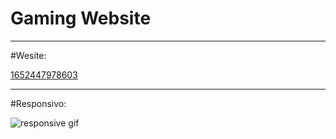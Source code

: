 # Gaming Website

_____________________________________________________________________________________________________________________________________________________________________

#Wesite:

[1652447978603](https://user-images.githubusercontent.com/88169014/178984289-0c29f270-426d-4b3a-bed8-4c63a3f39a8b.png)
______________________________________________________________________________________________________________________________________________________________________

#Responsivo:

![responsive gif](https://user-images.githubusercontent.com/88169014/178984747-379c8a57-1773-4ca0-a0ef-2b201608a4e6.gif)
